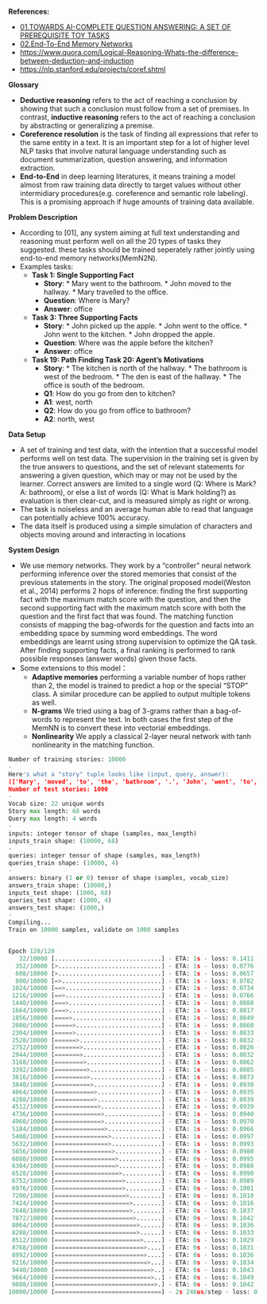 **References:**
* [01.TOWARDS AI-COMPLETE QUESTION ANSWERING: A SET OF PREREQUISITE TOY TASKS](https://arxiv.org/pdf/1502.05698.pdf)
* [02.End-To-End Memory Networks](https://arxiv.org/pdf/1503.08895.pdf)
* https://www.quora.com/Logical-Reasoning-Whats-the-difference-between-deduction-and-induction
* https://nlp.stanford.edu/projects/coref.shtml

**Glossary**
* **Deductive reasoning** refers to the act of reaching a conclusion by showing that such a conclusion must follow from a set of premises. In contrast, **inductive reasoning** refers to the act of reaching a conclusion by abstracting or generalizing a premise.
* **Coreference resolution** is the task of finding all expressions that refer to the same entity in a text. It is an important step for a lot of higher level NLP tasks that involve natural language understanding such as document summarization, question answering, and information extraction.
* **End-to-End** in deep learning literatures, it means training a model almost from raw training data  directly to target values without other intermidiary procedures(e.g. coreference and semantic role labeling). This is a promising approach if huge amounts of training data available. 

**Problem Description**
* According to [01], any system aiming at full text understanding and reasoning must perform well on all the 20 types of tasks they suggested. these tasks should be trained seperately rather jointly using end-to-end memory networks(MemN2N). 
* Examples tasks: 
  * **Task 1: Single Supporting Fact**
    * **Story**: * Mary went to the bathroom. * John moved to the hallway. * Mary travelled to the office.
    * **Question**: Where is Mary? 
    * **Answer**: office
  * **Task 3: Three Supporting Facts**
    * **Story**: * John picked up the apple. * John went to the office. * John went to the kitchen. * John dropped the apple.
    * **Question**: Where was the apple before the kitchen? 
    * **Answer**: office  
  * **Task 19: Path Finding Task 20: Agent’s Motivations**
    * **Story**: * The kitchen is north of the hallway.
                 * The bathroom is west of the bedroom.
                 * The den is east of the hallway. 
                 * The office is south of the bedroom.
    * **Q1**: How do you go from den to kitchen? 
    * **A1**: west, north 
    * **Q2**: How do you go from office to bathroom?
    * **A2**: north, west
    
**Data Setup**
* A set of training and test data, with the intention that a successful model performs
well on test data. The supervision in the training set is given by the true answers to questions, and the set of relevant statements for answering a given question, which may or may not be used by the learner. Correct answers are limited to a
single word (Q: Where is Mark? A: bathroom), or else a list of words (Q: What is Mark holding?)
as evaluation is then clear-cut, and is measured simply as right or wrong.
* The task is noiseless and an average human able to read that language can potentially achieve 100% accuracy.
* The data itself is produced using a simple simulation of characters and objects moving around and interacting in locations

**System Design**
* We use memory networks. They work by a “controller” neural network performing inference over the stored memories that consist of the previous statements in the story. The original proposed model(Weston et al., 2014) performs 2 hops of inference: finding the first supporting fact with the maximum match score with the question, and then the second supporting fact with the maximum match score with both the question and the first fact that was found. The matching function consists of mapping the bag-ofwords for the question and facts into an embedding space by summing word embeddings. The word embeddings are learnt using strong supervision to optimize the QA task. After finding supporting facts, a final ranking is performed to rank possible responses (answer words) given those facts.
* Some extensions to this model：
  * **Adaptive memories** performing a variable number of hops rather than 2, the model is trained to predict a hop or the special “STOP” class. A similar procedure can be applied to output multiple tokens as well.
  * **N-grams** We tried using a bag of 3-grams rather than a bag-of-words to represent the text. In both cases the first step of the MemNN is to convert these into vectorial embeddings.
  * **Nonlinearity** We apply a classical 2-layer neural network with tanh nonlinearity in the matching function.
  
```python
Number of training stories: 10000
-
Here's what a "story" tuple looks like (input, query, answer):
(['Mary', 'moved', 'to', 'the', 'bathroom', '.', 'John', 'went', 'to', 'the', 'hallway', '.'], ['Where', 'is', 'Mary', '?'], 'bathroom')
Number of test stories: 1000
-
Vocab size: 22 unique words
Story max length: 68 words
Query max length: 4 words
-
inputs: integer tensor of shape (samples, max_length)
inputs_train shape: (10000, 68)
-
queries: integer tensor of shape (samples, max_length)
queries_train shape: (10000, 4)
-
answers: binary (1 or 0) tensor of shape (samples, vocab_size)
answers_train shape: (10000,)
inputs_test shape: (1000, 68)
queries_test shape: (1000, 4)
answers_test shape: (1000,)
-
Compiling...
Train on 10000 samples, validate on 1000 samples


Epoch 120/120
   32/10000 [..............................] - ETA: 1s - loss: 0.1411 - acc: 0.9062
  352/10000 [>.............................] - ETA: 1s - loss: 0.0776 - acc: 0.9688
  608/10000 [>.............................] - ETA: 1s - loss: 0.0657 - acc: 0.9753
  800/10000 [=>............................] - ETA: 1s - loss: 0.0782 - acc: 0.9762
 1024/10000 [==>...........................] - ETA: 1s - loss: 0.0734 - acc: 0.9766
 1216/10000 [==>...........................] - ETA: 1s - loss: 0.0766 - acc: 0.9753
 1440/10000 [===>..........................] - ETA: 1s - loss: 0.0808 - acc: 0.9757
 1664/10000 [===>..........................] - ETA: 1s - loss: 0.0817 - acc: 0.9742
 1856/10000 [====>.........................] - ETA: 1s - loss: 0.0849 - acc: 0.9741
 2080/10000 [=====>........................] - ETA: 1s - loss: 0.0860 - acc: 0.9740
 2304/10000 [=====>........................] - ETA: 1s - loss: 0.0833 - acc: 0.9731
 2528/10000 [======>.......................] - ETA: 1s - loss: 0.0832 - acc: 0.9731
 2752/10000 [=======>......................] - ETA: 1s - loss: 0.0826 - acc: 0.9727
 2944/10000 [=======>......................] - ETA: 1s - loss: 0.0832 - acc: 0.9732
 3168/10000 [========>.....................] - ETA: 1s - loss: 0.0862 - acc: 0.9722
 3392/10000 [=========>....................] - ETA: 1s - loss: 0.0885 - acc: 0.9708
 3616/10000 [=========>....................] - ETA: 1s - loss: 0.0873 - acc: 0.9715
 3840/10000 [==========>...................] - ETA: 1s - loss: 0.0930 - acc: 0.9698
 4064/10000 [===========>..................] - ETA: 1s - loss: 0.0935 - acc: 0.9692
 4288/10000 [===========>..................] - ETA: 1s - loss: 0.0939 - acc: 0.9688
 4512/10000 [============>.................] - ETA: 1s - loss: 0.0939 - acc: 0.9685
 4736/10000 [=============>................] - ETA: 1s - loss: 0.0940 - acc: 0.9688
 4960/10000 [=============>................] - ETA: 1s - loss: 0.0970 - acc: 0.9675
 5184/10000 [==============>...............] - ETA: 1s - loss: 0.0966 - acc: 0.9672
 5408/10000 [===============>..............] - ETA: 1s - loss: 0.0997 - acc: 0.9669
 5632/10000 [===============>..............] - ETA: 1s - loss: 0.0993 - acc: 0.9673
 5856/10000 [================>.............] - ETA: 0s - loss: 0.0980 - acc: 0.9677
 6080/10000 [=================>............] - ETA: 0s - loss: 0.0995 - acc: 0.9666
 6304/10000 [=================>............] - ETA: 0s - loss: 0.0988 - acc: 0.9668
 6528/10000 [==================>...........] - ETA: 0s - loss: 0.0990 - acc: 0.9668
 6752/10000 [===================>..........] - ETA: 0s - loss: 0.0989 - acc: 0.9670
 6976/10000 [===================>..........] - ETA: 0s - loss: 0.1001 - acc: 0.9660
 7200/10000 [====================>.........] - ETA: 0s - loss: 0.1010 - acc: 0.9657
 7424/10000 [=====================>........] - ETA: 0s - loss: 0.1016 - acc: 0.9652
 7648/10000 [=====================>........] - ETA: 0s - loss: 0.1037 - acc: 0.9647
 7872/10000 [======================>.......] - ETA: 0s - loss: 0.1042 - acc: 0.9651
 8064/10000 [=======================>......] - ETA: 0s - loss: 0.1036 - acc: 0.9650
 8288/10000 [=======================>......] - ETA: 0s - loss: 0.1033 - acc: 0.9648
 8512/10000 [========================>.....] - ETA: 0s - loss: 0.1029 - acc: 0.9646
 8768/10000 [=========================>....] - ETA: 0s - loss: 0.1031 - acc: 0.9645
 8992/10000 [=========================>....] - ETA: 0s - loss: 0.1036 - acc: 0.9645
 9216/10000 [==========================>...] - ETA: 0s - loss: 0.1034 - acc: 0.9647
 9440/10000 [===========================>..] - ETA: 0s - loss: 0.1043 - acc: 0.9646
 9664/10000 [===========================>..] - ETA: 0s - loss: 0.1049 - acc: 0.9646
 9888/10000 [============================>.] - ETA: 0s - loss: 0.1042 - acc: 0.9647
10000/10000 [==============================] - 2s 246us/step - loss: 0.1047 - acc: 0.9644 - val_loss: 0.2100 - val_acc: 0.9290
```
